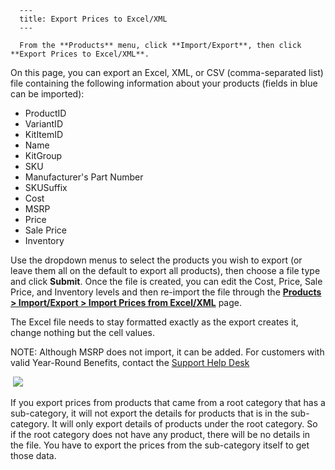 
      ---
      title: Export Prices to Excel/XML
      ---

      From the **Products** menu, click **Import/Export**, then click **Export Prices to Excel/XML**.  
  
On this page, you can export an Excel, XML, or CSV (comma-separated list) file containing the following information about your products (fields in blue can be imported):

*   ProductID 
*   VariantID 
*   KitItemID 
*   Name 
*   KitGroup 
*   SKU 
*   Manufacturer's Part Number 
*   SKUSuffix 
*   Cost 
*   MSRP 
*   Price 
*   Sale Price 
*   Inventory

Use the dropdown menus to select the products you wish to export (or leave them all on the default to export all products), then choose a file type and click **Submit**. Once the file is created, you can edit the Cost, Price, Sale Price, and Inventory levels and then re-import the file through the **[Products > Import/Export > Import Prices from Excel/XML](default.aspx?pageid=import_prices_from_excel_xml)** page.

The Excel file needs to stay formatted exactly as the export creates it, change nothing but the cell values.

NOTE: Although MSRP does not import, it can be added. For customers with valid Year-Round Benefits, contact the [Support Help Desk](https://support.aspdotnetstorefront.com/)

  
  
 ![](images/1415984597420.png)  

  

If you export prices from products that came from a root category that has a sub-category, it will not export the details for products that is in the sub-category. It will only export details of products under the root category. So if the root category does not have any product, there will be no details in the file. You have to export the prices from the sub-category itself to get those data.
      